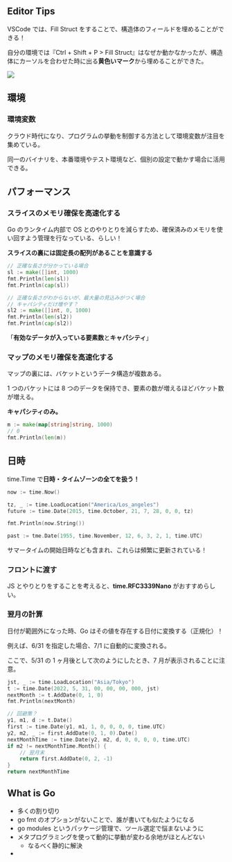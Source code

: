 ## Editor Tips

VSCode では、Fill Struct をすることで、構造体のフィールドを埋めることができる！

自分の環境では『Ctrl + Shift + P > Fill Struct』はなぜか動かなかったが、構造体にカーソルを合わせた時に出る**黄色いマーク**から埋めることができた。

![](./imgs/fill_struct.png)

## 環境

### 環境変数

クラウド時代になり、プログラムの挙動を制御する方法として環境変数が注目を集めている。

同一のバイナリを、本番環境やテスト環境など、個別の設定で動かす場合に活用できる。

## パフォーマンス

### スライスのメモリ確保を高速化する

Go のランタイム内部で OS とのやりとりを減らすため、確保済みのメモリを使い回すよう管理を行なっている、らしい！

**スライスの裏には固定長の配列があることを意識する**

```go
// 正確な長さが分かっている場合
sl := make([]int, 1000)
fmt.Println(len(sl))
fmt.Println(cap(sl))

// 正確な長さがわからないが、最大量の見込みがつく場合
// キャパシティだけ増やす？
sl2 := make([]int, 0, 1000)
fmt.Println(len(sl2))
fmt.Println(cap(sl2))
```

「**有効なデータが入っている要素数**と**キャパシティ**」

### マップのメモリ確保を高速化する

マップの裏には、バケットというデータ構造が複数ある。

1 つのバケットには 8 つのデータを保持でき、要素の数が増えるほどバケット数が増える。

**キャパシティのみ。**

```go
m := make(map[string]string, 1000)
// 0
fmt.Println(len(m))
```

## 日時

time.Time で**日時・タイムゾーンの全てを扱う！**

```go
now := time.Now()

tz, _ := time.LoadLocation("America/Los_angeles")
future := time.Date(2015, time.October, 21, 7, 28, 0, 0, tz)

fmt.Println(now.String())

past := tme.Date(1955, time.November, 12, 6, 3, 2, 1, time.UTC)
```

サマータイムの開始日時なども含まれ、これらは頻繁に更新されている！

### フロントに渡す

JS とやりとりをすることを考えると、**time.RFC3339Nano** がおすすめらしい。

### 翌月の計算

日付が範囲外になった時、Go はその値を存在する日付に変換する（正規化）！

例えば、6/31 を指定した場合、7/1 に自動的に変換される。

ここで、5/31 の 1 ヶ月後として次のようにしたとき、7 月が表示されることに注意。

```go
jst, _ := time.LoadLocation("Asia/Tokyo")
t := time.Date(2022, 5, 31, 00, 00, 00, 000, jst)
nextMonth := t.AddDate(0, 1, 0)
fmt.Println(nextMonth)

// 回避策？
y1, m1, d := t.Date()
first := time.Date(y1, m1, 1, 0, 0, 0, 0, time.UTC)
y2, m2, _ := first.AddDate(0, 1, 0).Date()
nextMonthTime := time.Date(y2, m2, d, 0, 0, 0, 0, time.UTC)
if m2 != nextMonthTime.Month() {
    // 翌月末
    return first.AddDate(0, 2, -1)
}
return nextMonthTime
```

## What is Go

- 多くの割り切り
- go fmt のオプションがないことで、誰が書いても似たようになる
- go modules というパッケージ管理で、ツール選定で悩まないように
- メタプログラミングを使って動的に挙動が変わる余地がほとんどない
  - なるべく静的に解決
-
